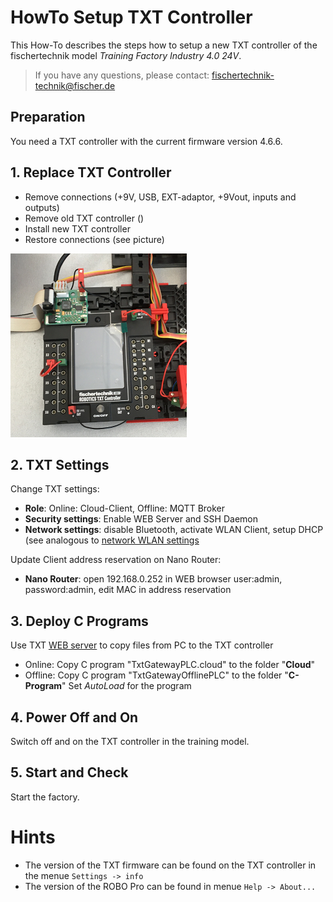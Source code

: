 # HowTo Setup TXT Controller
This How-To describes the steps how to setup a new TXT controller of the fischertechnik model *Training Factory Industry 4.0 24V*.

> If you have any questions, please contact: fischertechnik-technik@fischer.de

## Preparation
You need a TXT controller with the current firmware version 4.6.6.

## 1. Replace TXT Controller
  - Remove connections (+9V, USB, EXT-adaptor, +9Vout, inputs and outputs)
  - Remove old TXT controller ()
  - Install new TXT controller
  - Restore connections (see picture)
  
![txt_new](doc/TXT_new.png "TXT new")

## 2. TXT Settings
Change TXT settings:
  - **Role**: Online: Cloud-Client, Offline: MQTT Broker
  - **Security settings**: Enable WEB Server and SSH Daemon
  - **Network settings**: disable Bluetooth, activate WLAN Client, setup DHCP (see analogous to [network WLAN settings](https://github.com/fischertechnik/txt_training_factory/blob/master/doc/Network_Config.md)
  
Update Client address reservation on Nano Router:
  - **Nano Router**: open 192.168.0.252 in WEB browser user:admin, password:admin, edit MAC in address reservation

## 3. Deploy C Programs
Use TXT [WEB server](https://github.com/fischertechnik/txt_training_factory/blob/master/doc/WEBServer.md) to copy files from PC to the TXT controller
  - Online: Copy C program "TxtGatewayPLC.cloud" to the folder "**Cloud**"
  - Offline: Copy C program "TxtGatewayOfflinePLC" to the folder "**C-Program**"
Set *AutoLoad* for the program

## 4. Power Off and On
Switch off and on the TXT controller in the training model.

## 5. Start and Check
Start the factory.

# Hints
- The version of the TXT firmware can be found on the TXT controller in the menue `Settings -> info`
- The version of the ROBO Pro can be found in menue `Help -> About...`
